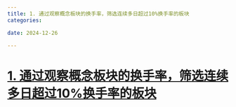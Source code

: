 ```yaml
---
title: 1. 通过观察概念板块的换手率，筛选连续多日超过10%换手率的板块
categories:

date: 2024-12-26

---
```


# [1. 通过观察概念板块的换手率，筛选连续多日超过10%换手率的板块](https://github.com/chinobing/chinobing.github.io/issues/27)


